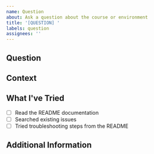 ```yaml
---
name: Question
about: Ask a question about the course or environment
title: '[QUESTION] '
labels: question
assignees: ''
---
```


## Question
<!-- What would you like to know? -->

## Context
<!-- Provide any relevant context -->

## What I've Tried
<!-- Have you checked the documentation or tried anything? -->
- [ ] Read the README documentation
- [ ] Searched existing issues
- [ ] Tried troubleshooting steps from the README

## Additional Information
<!-- Any other details that might help -->
